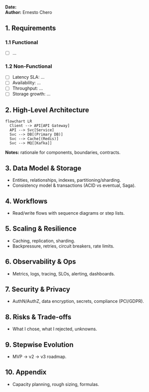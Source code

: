 # <System Name>
**Date:** <YYYY-MM-DD>  
**Author:** Ernesto Chero

## 1. Requirements
### 1.1 Functional
- [ ] …
### 1.2 Non-Functional
- [ ] Latency SLA: …
- [ ] Availability: …
- [ ] Throughput: …
- [ ] Storage growth: …

## 2. High-Level Architecture
```mermaid
flowchart LR
  Client --> API[API Gateway]
  API --> Svc[Service]
  Svc --> DB[(Primary DB)]
  Svc --> Cache[(Redis)]
  Svc --> MQ[[Kafka]]
```
**Notes:** rationale for components, boundaries, contracts.

## 3. Data Model & Storage
- Entities, relationships, indexes, partitioning/sharding.
- Consistency model & transactions (ACID vs eventual, Saga).

## 4. Workflows
- Read/write flows with sequence diagrams or step lists.

## 5. Scaling & Resilience
- Caching, replication, sharding.
- Backpressure, retries, circuit breakers, rate limits.

## 6. Observability & Ops
- Metrics, logs, tracing, SLOs, alerting, dashboards.

## 7. Security & Privacy
- AuthN/AuthZ, data encryption, secrets, compliance (PCI/GDPR).

## 8. Risks & Trade-offs
- What I chose, what I rejected, unknowns.

## 9. Stepwise Evolution
- MVP -> v2 -> v3 roadmap.

## 10. Appendix
- Capacity planning, rough sizing, formulas.
